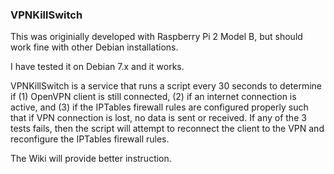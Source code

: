 ### VPNKillSwitch

This was originially developed with Raspberry Pi 2 Model B, but should work fine with other Debian installations.

I have tested it on Debian 7.x and it works.

VPNKillSwitch is a service that runs a script every 30 seconds to determine if (1) OpenVPN client is still connected, (2) if an internet connection is active, and (3) if the IPTables firewall rules are configured properly such that if VPN connection is lost, no data is sent or received. If any of the 3 tests fails, then the script will attempt to reconnect the client to the VPN and reconfigure the IPTables firewall rules.

The Wiki will provide better instruction.
